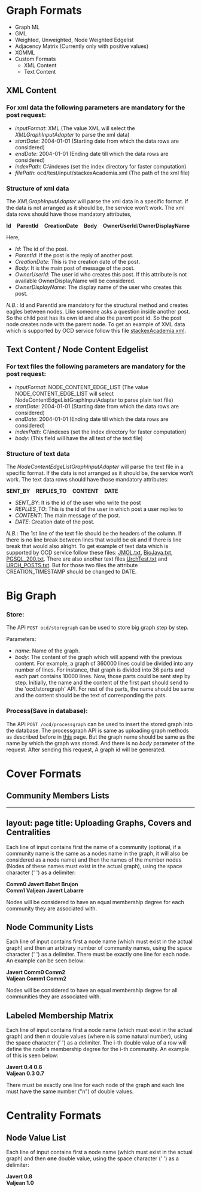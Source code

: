 # Graph Formats

* Graph ML
* GML
* Weighted, Unweighted, Node Weighted Edgelist
* Adjacency Matrix (Currently only with positive values)
* XGMML
* Custom Formats
  * XML Content
  * Text Content

## XML Content

### For xml data the following parameters are mandatory for the post request:

* _inputFormat_: XML (The value XML will select the _XMLGraphInputAdapter_ to parse the xml data)
* _startDate_: 2004-01-01 (Starting date from which the data rows are considered)
* _endDate_: 2004-01-01 (Ending date till which the data rows are considered)
* _indexPath_: C:\indexes (set the index directory for faster computation)
* _filePath_: ocd/test/input/stackexAcademia.xml (The path of the xml file)

### Structure of xml data
The _XMLGraphInputAdapter_ will parse the xml data in a specific format. If the data is not arranged as it should be, the service won’t work. The xml data rows should have those mandatory attributes,

**Id**    **ParentId**    **CreationDate**    **Body**    **OwnerUserId**/**OwnerDisplayName**

Here,
* _Id_: The id of the post.
* _ParentId_: If the post is the reply of another post.
* _CreationDate_: This is the creation date of the post.
* _Body_: It is the main post of message of the post.
* _OwnerUserId_: The user id who creates this post. If this attribute is not available OwnerDisplayName will be considered.
* _OwnerDisplayName_: The display name of the user who creates this post.

_N.B._: Id and ParentId are mandatory for the structural method and creates eagles between nodes. Like someone asks a question inside another post. So the child post has its own id and also the parent post id. So the post node creates node with the parent node. To get an example of XML data which is supported by OCD service follow this file [stackexAcademia.xml](https://raw.githubusercontent.com/wiki/rwth-acis/REST-OCD-Services/demo/stackexAcademia.xml).


## Text Content / Node Content Edgelist
### For text files the following parameters are mandatory for the post request:

* _inputFormat_: NODE_CONTENT_EDGE_LIST (The value NODE_CONTENT_EDGE_LIST will select NodeContentEdgeListGraphInputAdapter to parse plain text file)
* _startDate_: 2004-01-01 (Starting date from which the data rows are considered)
* _endDate_: 2004-01-01 (Ending date till which the data rows are considered)
* _indexPath_: C:\indexes (set the index directory for faster computation)
* _body_: (This field will have the all text of the text file)

### Structure of text data
The _NodeContentEdgeListGraphInputAdapter_ will parse the text file in a specific format. If the data is not arranged as it should be, the service won’t work. The text data rows should have those mandatory attributes:

**SENT_BY**    **REPLIES_TO**    **CONTENT**    **DATE**
* _SENT_BY_: It is the id of the user who write the post
* _REPLIES_TO_: This is the id of the user in which post a user replies to
* _CONTENT_: The main message of the post.
* _DATE_: Creation date of the post.

_N.B._: The 1st line of the text file should be the headers of the column. If there is no line break between lines that would be ok and if there is line break that would also alright. To get example of text data which is supported by OCD service follow these files: [JMOL.txt](https://raw.githubusercontent.com/wiki/rwth-acis/REST-OCD-Services/demo/JMOL.txt), [BioJava.txt](https://raw.githubusercontent.com/wiki/rwth-acis/REST-OCD-Services/demo/BioJava.txt), [PGSQL_200.txt](https://raw.githubusercontent.com/wiki/rwth-acis/REST-OCD-Services/demo/PGSQL_200.txt). There are also another text files [UrchTest.txt](https://raw.githubusercontent.com/wiki/rwth-acis/REST-OCD-Services/demo/UrchTest.txt) and [URCH_POSTS.txt](https://raw.githubusercontent.com/wiki/rwth-acis/REST-OCD-Services/demo/URCH_POSTS.txt). But for those two files the attribute CREATION_TIMESTAMP should be changed to DATE.


# Big Graph
### Store: 

The API `POST ocd/storegraph` can be used to store big graph step by step.

Parameters:
* _name_: Name of the graph.
* _body_: The content of the graph which will append with the previous content.
For example, a graph of 360000 lines could be divided into any number of lines. For instance, that graph is divided into 36 parts and each part contains 10000 lines. Now, those parts could be sent step by step. Initially, the name and the content of the first part should send to the 'ocd/storegraph' API. For rest of the parts, the name should be same and the content should be the text of corresponding the pats.

### Process(Save in database): 

The API `POST /ocd/processgraph` can be used to insert the stored graph into the database. The processgraph API is same as uploading graph methods as described before in [this](https://github.com/rwth-acis/REST-OCD-Services/wiki/Integration-Tutorial#upload) page. But the graph name should be same as the name by which the graph was stored. And there is no _body_ parameter of the request. After sending this request, A graph id will be generated.

# Cover Formats

## Community Members Lists
---
layout: page
title: Uploading Graphs, Covers and Centralities
---

Each line of input contains first the name of a community (optional, if a community name is the same as a nodes name in the graph, it will also be considered as a node name) and then the names of the member nodes (Nodes of these names must exist in the actual graph), using the space character (' ') as a delimiter:

**Comm0 Javert Babet Brujon**\
**Comm1 Valjean Javert Labarre**

Nodes will be considered to have an equal membership degree for each community they are associated with.

## Node Community Lists

Each line of input contains first a node name (which must exist in the actual graph) and then an arbitrary number of community names, using the space character (' ') as a delimiter. There must be exactly one line for each node. An example can be seen below:

**Javert Comm0 Comm2**\
**Valjean Comm1 Comm2**

Nodes will be considered to have an equal membership degree for all communities they are associated with.

## Labeled Membership Matrix

Each line of input contains first a node name (which must exist in the actual graph) and then n double values (where n is some natural number), using the space character (' ') as a delimiter. The i-th double value of a row will define the node's membership degree for the i-th community. An example of this is seen below:

**Javert 0.4 0.6**\
**Valjean 0.3 0.7**

There must be exactly one line for each node of the graph and each line must have the same number ("n") of double values.

# Centrality Formats

## Node Value List

Each line of input contains first a node name (which must exist in the actual graph) and then **one** double value, using the space character (' ') as a delimiter:

**Javert 0.8**\
**Valjean 1.0**